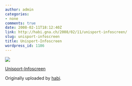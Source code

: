 ```yaml
---
author: admin
categories:
- none
comments: true
date: 2008-02-11T18:12:40Z
link: http://habi.gna.ch/2008/02/11/unisport-infoscreen/
slug: unisport-infoscreen
title: Unisport-Infoscreen
wordpress_id: 1186
---
```


[![](http://farm3.static.flickr.com/2296/2257778979_4747612772_m.jpg)](http://www.flickr.com/photos/habi/2257778979/)
   

 
  [Unisport-Infoscreen](http://www.flickr.com/photos/habi/2257778979/)
    

  Originally uploaded by [habi](http://www.flickr.com/people/habi/).
 




  

